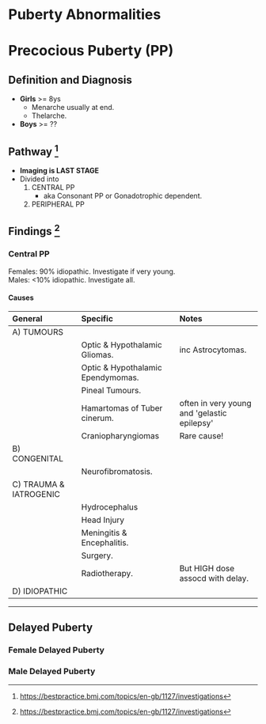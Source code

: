 # **Puberty Abnormalities**

# Precocious Puberty (PP)

## Definition and Diagnosis

- **Girls** >= 8ys
    - Menarche usually at end.
    - Thelarche. 
- **Boys** >= ??

## Pathway [^BMJ2021]
[^BMJ2021]: https://bestpractice.bmj.com/topics/en-gb/1127/investigations
- **Imaging is LAST STAGE**
- Divided into 
   1) CENTRAL PP 
       - aka Consonant PP or Gonadotrophic dependent.   
   2) PERIPHERAL PP 

## Findings [^BMJ2021]

### Central PP  
Females: 90% idiopathic. Investigate if very young.  
Males: <10% idiopathic. Investigate all.  

#### **Causes**  

| General                | Specific                          | Notes                                       |
| :--------------------- | :-------------------------------- | :------------------------------------------ |
| A) TUMOURS             |                                   | |
|                        | Optic & Hypothalamic Gliomas.     | inc Astrocytomas.                           |
|                        | Optic & Hypothalamic Ependymomas. | |
|                        | Pineal Tumours.                   | |
|                        | Hamartomas of Tuber cinerum.      | often in very young and 'gelastic epilepsy' |
|                        | Craniopharyngiomas                | Rare cause!                                 |
| B) CONGENITAL          |                                   | |
|                        | Neurofibromatosis.                | |
| C) TRAUMA & IATROGENIC |                                   |
|                        | Hydrocephalus                     |
|                        | Head Injury                       |
|                        | Meningitis & Encephalitis.        |
|                        | Surgery.                          |
|                        | Radiotherapy.                     | But HIGH dose assocd with delay.            |
| D) IDIOPATHIC          |                                   |

---- 

## Delayed Puberty 

### Female Delayed Puberty

### Male Delayed Puberty


